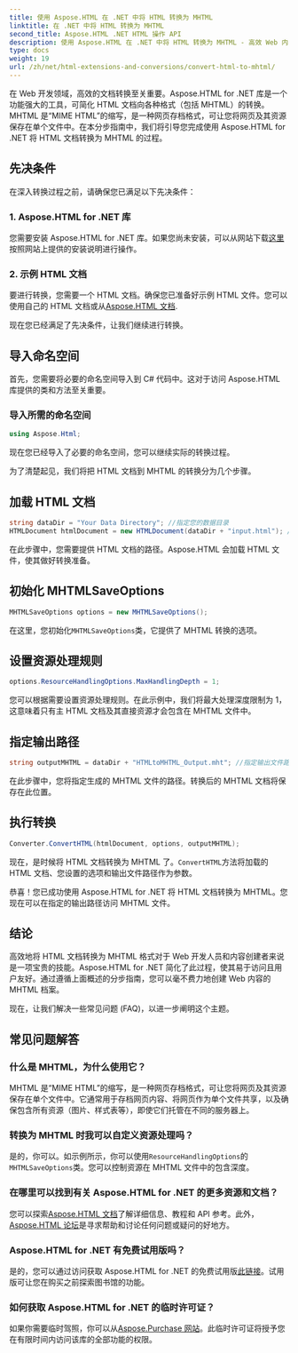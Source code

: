```yaml
---
title: 使用 Aspose.HTML 在 .NET 中将 HTML 转换为 MHTML
linktitle: 在 .NET 中将 HTML 转换为 MHTML
second_title: Aspose.HTML .NET HTML 操作 API
description: 使用 Aspose.HTML 在 .NET 中将 HTML 转换为 MHTML - 高效 Web 内容存档的分步指南。了解如何使用 Aspose.HTML for .NET 创建 MHTML 存档。
type: docs
weight: 19
url: /zh/net/html-extensions-and-conversions/convert-html-to-mhtml/
---
```


在 Web 开发领域，高效的文档转换至关重要。Aspose.HTML for .NET 库是一个功能强大的工具，可简化 HTML 文档向各种格式（包括 MHTML）的转换。MHTML 是“MIME HTML”的缩写，是一种网页存档格式，可让您将网页及其资源保存在单个文件中。在本分步指南中，我们将引导您完成使用 Aspose.HTML for .NET 将 HTML 文档转换为 MHTML 的过程。

## 先决条件

在深入转换过程之前，请确保您已满足以下先决条件：

### 1. Aspose.HTML for .NET 库

您需要安装 Aspose.HTML for .NET 库。如果您尚未安装，可以从网站下载[这里](https://releases.aspose.com/html/net/)按照网站上提供的安装说明进行操作。

### 2. 示例 HTML 文档

要进行转换，您需要一个 HTML 文档。确保您已准备好示例 HTML 文件。您可以使用自己的 HTML 文档或从[Aspose.HTML 文档](https://reference.aspose.com/html/net/).

现在您已经满足了先决条件，让我们继续进行转换。

## 导入命名空间

首先，您需要将必要的命名空间导入到 C# 代码中。这对于访问 Aspose.HTML 库提供的类和方法至关重要。

### 导入所需的命名空间

```csharp
using Aspose.Html;
```

现在您已经导入了必要的命名空间，您可以继续实际的转换过程。

为了清楚起见，我们将把 HTML 文档到 MHTML 的转换分为几个步骤。

## 加载 HTML 文档

```csharp
string dataDir = "Your Data Directory"; //指定您的数据目录
HTMLDocument htmlDocument = new HTMLDocument(dataDir + "input.html"); //加载 HTML 文档
```

在此步骤中，您需要提供 HTML 文档的路径。Aspose.HTML 会加载 HTML 文件，使其做好转换准备。

## 初始化 MHTMLSaveOptions

```csharp
MHTMLSaveOptions options = new MHTMLSaveOptions();
```

在这里，您初始化`MHTMLSaveOptions`类，它提供了 MHTML 转换的选项。

## 设置资源处理规则

```csharp
options.ResourceHandlingOptions.MaxHandlingDepth = 1;
```

您可以根据需要设置资源处理规则。在此示例中，我们将最大处理深度限制为 1，这意味着只有主 HTML 文档及其直接资源才会包含在 MHTML 文件中。

## 指定输出路径

```csharp
string outputMHTML = dataDir + "HTMLtoMHTML_Output.mht"; //指定输出文件路径
```

在此步骤中，您将指定生成的 MHTML 文件的路径。转换后的 MHTML 文档将保存在此位置。

## 执行转换

```csharp
Converter.ConvertHTML(htmlDocument, options, outputMHTML);
```

现在，是时候将 HTML 文档转换为 MHTML 了。`ConvertHTML`方法将加载的 HTML 文档、您设置的选项和输出文件路径作为参数。

恭喜！您已成功使用 Aspose.HTML for .NET 将 HTML 文档转换为 MHTML。您现在可以在指定的输出路径访问 MHTML 文件。

## 结论

高效地将 HTML 文档转换为 MHTML 格式对于 Web 开发人员和内容创建者来说是一项宝贵的技能。Aspose.HTML for .NET 简化了此过程，使其易于访问且用户友好。通过遵循上面概述的分步指南，您可以毫不费力地创建 Web 内容的 MHTML 档案。

现在，让我们解决一些常见问题 (FAQ)，以进一步阐明这个主题。

## 常见问题解答

### 什么是 MHTML，为什么使用它？

MHTML 是“MIME HTML”的缩写，是一种网页存档格式，可让您将网页及其资源保存在单个文件中。它通常用于存档网页内容、将网页作为单个文件共享，以及确保包含所有资源（图片、样式表等），即使它们托管在不同的服务器上。

### 转换为 MHTML 时我可以自定义资源处理吗？

是的，你可以。如示例所示，你可以使用`ResourceHandlingOptions`的`MHTMLSaveOptions`类。您可以控制资源在 MHTML 文件中的包含深度。

### 在哪里可以找到有关 Aspose.HTML for .NET 的更多资源和文档？

您可以探索[Aspose.HTML 文档](https://reference.aspose.com/html/net/)了解详细信息、教程和 API 参考。此外，[Aspose.HTML 论坛](https://forum.aspose.com/)是寻求帮助和讨论任何问题或疑问的好地方。

### Aspose.HTML for .NET 有免费试用版吗？

是的，您可以通过访问获取 Aspose.HTML for .NET 的免费试用版[此链接](https://releases.aspose.com/)。试用版可让您在购买之前探索图书馆的功能。

### 如何获取 Aspose.HTML for .NET 的临时许可证？

如果你需要临时驾照，你可以从[Aspose.Purchase 网站](https://purchase.aspose.com/temporary-license/)。此临时许可证将授予您在有限时间内访问该库的全部功能的权限。

